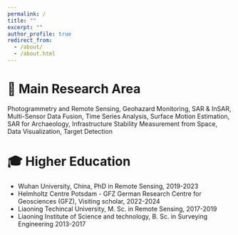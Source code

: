 ```yaml
---
permalink: /
title: ""
excerpt: ""
author_profile: true
redirect_from: 
  - /about/
  - /about.html
---
```


<span class='anchor' id='about-me'></span>

<span class='anchor' id='research-direction'></span>
# 📑 Main Research Area
Photogrammetry and Remote Sensing, Geohazard Monitoring, SAR & InSAR, Multi-Sensor Data Fusion, Time Series Analysis, Surface Motion Estimation, SAR for Archaeology, Infrastructure Stability Measurement from Space, Data Visualization, Target Detection

<span class='anchor' id='education'></span>
# 🎓 Higher Education
- Wuhan University, China, PhD in Remote Sensing, 2019-2023
- Helmholtz Centre Potsdam - GFZ German Research Centre for Geosciences (GFZ), Visiting scholar, 2022-2024
- Liaoning Techincal University, M. Sc. in Remote Sensing, 2017-2019
- Liaoning Institute of Science and technology, B. Sc. in Surveying Engineering 2013-2017

